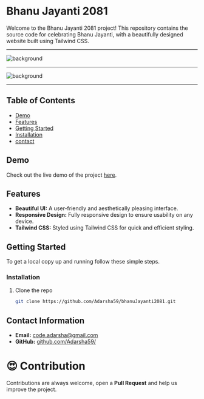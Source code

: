 # Bhanu Jayanti 2081

Welcome to the Bhanu Jayanti 2081 project! This repository contains the source code for celebrating Bhanu Jayanti, with a beautifully designed website built using Tailwind CSS.

<hr/>

![background](./assets/images/image.png)

<hr/>

![background](./assets/images/imagemb.png)

<hr/>

## Table of Contents

- [Demo](#demo)
- [Features](#features)
- [Getting Started](#getting-started)
- [Installation](#installation)
- [contact](#contact-information)

## Demo

Check out the live demo of the project [here](https://kavyasamagam.github.io/bhanuJayanti2081/).

## Features

- **Beautiful UI:** A user-friendly and aesthetically pleasing interface.
- **Responsive Design:** Fully responsive design to ensure usability on any device.
- **Tailwind CSS:** Styled using Tailwind CSS for quick and efficient styling.

## Getting Started

To get a local copy up and running follow these simple steps.

### Installation

1. Clone the repo
   ```sh
   git clone https://github.com/Adarsha59/bhanuJayanti2081.git
   ```

## Contact Information

- **Email:** code.adarsha@gmail.com
- **GitHub:** [github.com/Adarsha59/](https://github.com/Adarsha59/)

# 😍 Contribution

Contributions are always welcome, open a **Pull Request** and help us improve the project.
